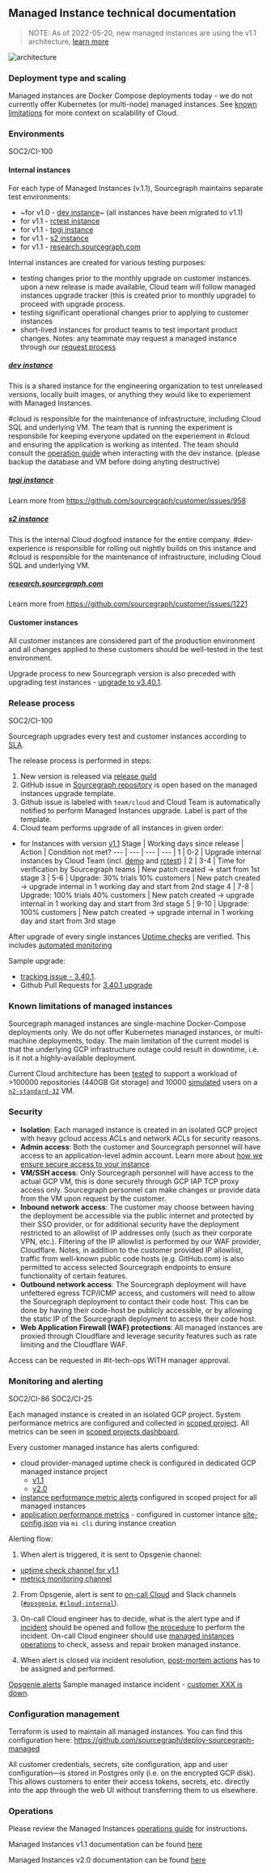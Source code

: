 ## Managed Instance technical documentation

> NOTE: As of 2022-05-20, new managed instances are using the v1.1 architecture, [learn more](./v1.1/index.md)

![architecture](https://storage.googleapis.com/sourcegraph-assets/managed-instance-architecture.png)

### Deployment type and scaling

Managed instances are Docker Compose deployments today - we do not currently offer Kubernetes (or multi-node) managed instances.
See [known limitations](#known-limitations-of-managed-instances) for more context on scalability of Cloud.

### Environments

<span class="badge badge-note">SOC2/CI-100</span>

#### Internal instances

For each type of Managed Instances (v.1.1), Sourcegraph maintains separate test environments:

- ~for v1.0 - [dev instance](https://devmanaged.sourcegraph.com/)~ (all instances have been migrated to v1.1)
- for v1.1 - [rctest instance](https://rctest.sourcegraph.com/)
- for v1.1 - [tpgi instance](http://tpgi.sourcegraph.com/)
- for v1.1 - [s2 instance](https://sourcegraph.sourcegraph.com/)
- for v1.1 - [research.sourcegraph.com](https://research.sourcegraph.com)

Internal instances are created for various testing purposes:

- testing changes prior to the monthly upgrade on customer instances. upon a new release is made available, Cloud team will follow managed instances upgrade tracker (this is created prior to monthly upgrade) to proceed with upgrade process.
- testing significant operational changes prior to applying to customer instances
- short-lived instances for product teams to test important product changes. Notes: any teammate may request a managed instance through our [request process](./index.md#managed-instance-requests)

##### [dev instance](https://devmanaged.sourcegraph.com/)

This is a shared instance for the engineering organization to test unreleased versions, locally built images, or anything they would like to experiement with Managed Instances.

#cloud is responsible for the maintenance of infrastructure, including Cloud SQL and underlying VM. The team that is running the experiment is responsbile for keeping everyone updated on the experiement in #cloud and ensuring the application is working as intented. The team should consult the [operation guide](./operations.md) when interacting with the dev instance. (please backup the database and VM before doing anyting destructive)

##### [tpgi instance](http://tpgi.sourcegraph.com/)

Learn more from https://github.com/sourcegraph/customer/issues/958

##### [s2 instance](https://sourcegraph.sourcegraph.com/)

This is the internal Cloud dogfood instance for the entire company. #dev-experience is responsible for rolling out nightly builds on this instance and #cloud is responsible for the maintenance of infrastructure, including Cloud SQL and underlying VM.

##### [research.sourcegraph.com](https://research.sourcegraph.com)

Learn more from https://github.com/sourcegraph/customer/issues/1221

#### Customer instances

All customer instances are considered part of the production environment and all changes applied to these customers should be well-tested in the test environment.

Upgrade process to new Sourcegraph version is also preceded with upgrading test instances - [upgrade to v3.40.1](https://github.com/sourcegraph/sourcegraph/issues/36219).

### Release process

<span class="badge badge-note">SOC2/CI-100</span>

Sourcegraph upgrades every test and customer instances according to [SLA](#slas-for-managed-instances).

The release process is performed in steps:

1. New version is released via [release guild](../../engineering/guilds/release_guild.md)
2. GitHub issue in [Sourcegraph repository](https://github.com/sourcegraph/sourcegraph) is open based on the managed instances upgrade template.
3. Github issue is labeled with `team/cloud` and Cloud Team is automatically notified to perform Managed Instances upgrade. Label is part of the template.
4. Cloud team performs upgrade of all instances in given order:

- for Instances with version [v1.1](./v1.1/mi1-1_upgrade_process.md)
  Stage | Working days since release | Action | Condition not met?
  --- | --- | --- | --- |
  1 | 0-2 | Upgrade internal instances by Cloud Team (incl. [demo](https://demo.sourcegraph.com/) and [rctest](https://rctest.sourcegraph.com/)) |
  2 | 3-4 | Time for verification by Sourcegraph teams | New patch created -> start from 1st stage
  3 | 5-6 | Upgrade: 30% trials 10% customers | New patch created -> upgrade internal in 1 working day and start from 2nd stage
  4 | 7-8 | Upgrade: 100% trials 40% customers | New patch created -> upgrade internal in 1 working day and start from 3rd stage
  5 | 9-10 | Upgrade: 100% customers | New patch created -> upgrade internal in 1 working day and start from 3rd stage

After upgrade of every single instances [Uptime checks](./v1.1/mi1-1_upgrade_process.md#confirm-instance-health) are verified. This includes [automated monitoring](#monitoring-and-alerting)

Sample upgrade:

- [tracking issue - 3.40.1](https://github.com/sourcegraph/sourcegraph/issues/36219).
- Github Pull Requests for [3.40.1 upgrade](https://github.com/sourcegraph/deploy-sourcegraph-managed/pulls?q=is%3Apr+is%3Aclosed++upgrade+v3.40.1)

### Known limitations of managed instances

Sourcegraph managed instances are single-machine Docker-Compose deployments only. We do not offer Kubernetes managed instances, or multi-machine deployments, today. The main limitation of the current model is that the underlying GCP infrastructure outage could result in downtime, i.e. is it not a highly-available deployment.

Current Cloud architecture has been [tested](./scalability_testing.md) to support a workload of >100000 repositories (440GB Git storage) and 10000 [simulated](https://github.com/sourcegraph/k6) users on a [`n2-standard-32`](https://cloud.google.com/compute/docs/general-purpose-machines#n2-standard) VM.

### Security

- **Isolation**: Each managed instance is created in an isolated GCP project with heavy gcloud access ACLs and network ACLs for security reasons.
- **Admin access**: Both the customer and Sourcegraph personnel will have access to an application-level admin account. Learn more about [how we ensure secure access to your instance](./oidc_site_admin.md).
- **VM/SSH access**: Only Sourcegraph personnel will have access to the actual GCP VM, this is done securely through GCP IAP TCP proxy access only. Sourcegraph personnel can make changes or provide data from the VM upon request by the customer.
- **Inbound network access**: The customer may choose between having the deployment be accessible via the public internet and protected by their SSO provider, or for additional security have the deployment restricted to an allowlist of IP addresses only (such as their corporate VPN, etc.). Filtering of the IP allowlist is performed by our WAF provider, Cloudflare. Notes, in addition to the customer provided IP allowlist, traffic from well-known public code hosts (e.g. GitHub.com) is also permitted to access selected Sourcegraph endpoints to ensure functionality of certain features.
- **Outbound network access**: The Sourcegraph deployment will have unfettered egress TCP/ICMP access, and customers will need to allow the
  Sourcegraph deployment to contact their code host. This can be done by having their code-host be publicly accessible, or by allowing the static IP of the Sourcegraph deployment to access their code host.
- **Web Application Firewall (WAF) protections**: All managed instances are proxied through Cloudflare and leverage security features such as rate limiting and the Cloudflare WAF.

Access can be requested in #it-tech-ops WITH manager approval.

### Monitoring and alerting

<span class="badge badge-note">SOC2/CI-86</span>
<span class="badge badge-note">SOC2/CI-25</span>

Each managed instance is created in an isolated GCP project.
System performance metrics are configured and collected in [scoped project](https://github.com/sourcegraph/deploy-sourcegraph-managed/tree/main/monitoring).
All metrics can be seen in [scoped projects dashboard](https://console.cloud.google.com/monitoring/dashboards/builder/5b5a0be8-d90b-42d8-9271-46366d8af285?project=sourcegraph-managed-monitoring).

Every customer managed instance has alerts configured:

- cloud provider-managed uptime check is configured in dedicated GCP managed instance project
  - [v1.1](https://github.com/sourcegraph/deploy-sourcegraph-managed/blob/main/modules/terraform-managed-instance-new/infrastructure.tf#L529)
  - [v2.0](https://github.com/sourcegraph/controller/blob/0091a3b6fdad81297580499f26764befb7b72d21/internal/resource/monitoring/monitoring.go#L76-L114)
- [instance performance metric alerts](https://github.com/sourcegraph/deploy-sourcegraph-managed/blob/main/monitoring/alerting.tf) configured in scoped project for all managed instances
- [application performance metrics](./operations.md#performance-checks) - configured in customer intance [site-config.json](https://docs.sourcegraph.com/admin/config/site_config) via `mi cli` during instance creation

Alerting flow:

1. When alert is triggered, it is sent to Opsgenie channel:

- [uptime check channel for v1.1](https://github.com/sourcegraph/deploy-sourcegraph-managed/blob/main/modules/terraform-managed-instance-new/infrastructure.tf#L552)
- [metrics monitoring channel](https://github.com/sourcegraph/deploy-sourcegraph-managed/blob/main/monitoring/alerting.tf#L24)

2. From Opsgenie, alert is sent to [on-call Cloud](../index.md#on-call) and Slack channels ([`#opsgenie`](https://sourcegraph.slack.com/archives/C0J618TTM), [`#cloud-internal`](https://sourcegraph.slack.com/archives/C03LCPCT3SP)).

3. On-call Cloud engineer has to decide, what is the alert type and if [incident](../../engineering/dev/process/incidents/index.md) should be opened and follow [the procedure](../../engineering/dev/process/incidents/#process) to perform the incident. On-call Cloud engineer should use [managed instances operations](./operations.md) to check, assess and repair broken managed instance.

4. When alert is closed via incident resolution, [post-mortem actions](../../engineering/dev/process/incidents/#post-mortem) has to be assigned and performed.

[Opsgenie alerts](https://sourcegraph.app.opsgenie.com/alert)
Sample managed instance incident - [customer XXX is down](https://app.incident.io/incidents/102).

### Configuration management

Terraform is used to maintain all managed instances. You can find this configuration here: https://github.com/sourcegraph/deploy-sourcegraph-managed

All customer credentials, secrets, site configuration, app and user configuration—is stored in Postgres only (i.e. on the encrypted GCP disk). This allows customers to enter their access tokens, secrets, etc. directly into the app through the web UI without transferring them to us elsewhere.

### Operations

Please review the Managed Instances [operations guide](./operations.md) for instructions.

Managed Instances v1.1 documentation can be found [here](./v1.1/index.md)

Managed Instances v2.0 documentation can be found [here](./v2.0/index.md)
